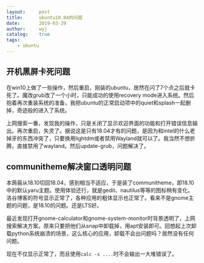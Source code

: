 ```yaml
---
layout:		post
title:		ubuntu18.04的问题
date:		2019-03-29
author:		wyj
catalog:	true
tags:
    - ubuntu
---
```


## 开机黑屏卡死问题
在win10上做了一些操作，然后重启，刚装的ubuntu，居然在闪了7个点之后就卡死了。魔改grub改了一个小时，只能成功的使用recovery mode进入系统。然后抱着再次重装系统的准备，我把ubuntu的正常启动项中的quiet和splash一起删掉，奇迹般的进入了系统。

上网搜索一番，发现我的操作，只是关闭了显示欢迎界面的功能和打开错误信息输出。再次重启，失灵了。据说这是只有18.04才有的问题，是因为和intel的什么老掉牙的东西冲突了，只要换用lightdm或者禁用Wayland就可以了。我当然不想折腾，直接禁用了wayland。然后update-grub，问题解决了。

## communitheme解决窗口透明问题
本蒟蒻从18.10切回18.04，感到相当不适应，于是装了communitheme，即18.10中的默认yaru主题。使用体验还行，就是gedit、nautilus等等的图标稍有变化。洛谷博客的符号显示正常了，各种应用的粗体显示也正常了。看来不是gnome主题的问题，是18.10的问题。还是LTS好。


最近发现打开gnome-calculator和gnome-system-monitor时背景透明了，上网搜索解决方案。原来只要把他们从snap中卸载掉，用apt安装即可。回想起上次卸载python系统崩溃的场景，这么核心的应用，卸载不会出问题吗？居然没有任何问题。

现在不仅显示正常了，而且使用`calc -s ....`时不会输出一大堆错误了。
